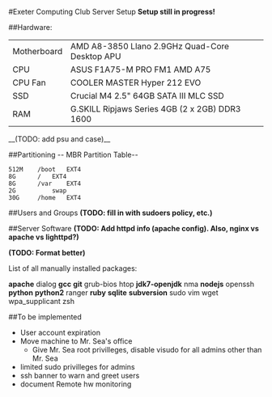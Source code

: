 #Exeter Computing Club Server Setup
__Setup still in progress!__

##Hardware:
<table>
<tr><td>Motherboard</td><td>AMD A8-3850 Llano 2.9GHz Quad-Core Desktop APU</td></tr>
<tr><td>CPU</td><td>ASUS F1A75-M PRO FM1 AMD A75</td></tr>
<tr><td>CPU Fan</td><td>COOLER MASTER Hyper 212 EVO</td></tr>
<tr><td>SSD</td><td>Crucial M4 2.5" 64GB SATA III MLC SSD</td></tr>
<tr><td>RAM</td><td>G.SKILL Ripjaws Series 4GB (2 x 2GB) DDR3 1600</td></tr>
</table>
__(TODO: add psu and case)__


##Partitioning
    -- MBR Partition Table-- 

    512M	/boot	EXT4 
    8G		/	EXT4
    8G		/var	EXT4
    2G			swap
    30G		/home	EXT4

##Users and Groups
__(TODO: fill in with sudoers policy, etc.)__

##Server Software
__(TODO: Add httpd info (apache config). Also, nginx vs apache vs lighttpd?)__

__(TODO: Format better)__

List of all manually installed packages:

__apache__
dialog
__gcc__
__git__
grub-bios
htop
__jdk7-openjdk__
nma
__nodejs__
openssh
__python__
__python2__
ranger
__ruby__
__sqlite__
__subversion__
sudo
vim
wget
wpa_supplicant
zsh


##To be implemented
- User account expiration
- Move machine to Mr. Sea's office
	- Give Mr. Sea root privilleges, disable visudo for all admins other than Mr. Sea
- limited sudo privilleges for admins
- ssh banner to warn and greet users
- document Remote hw monitoring
